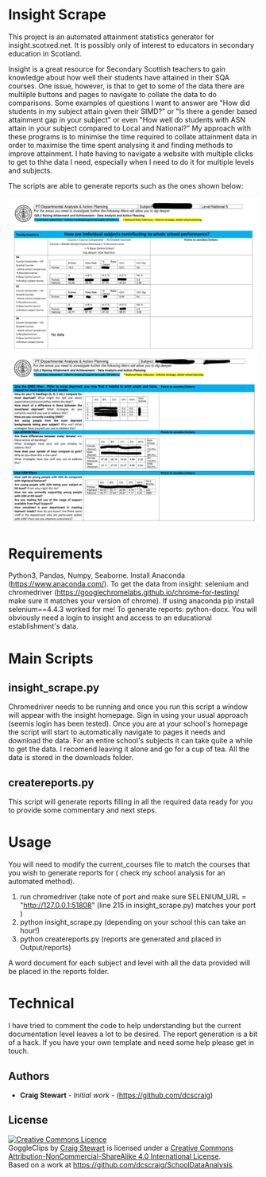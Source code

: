 # Insight Scrape
This project is an automated attainment statistics generator for insight.scotxed.net. It is possibly only of interest to educators in secondary education in Scotland.

Insight is a great resource for Secondary Scottish teachers to gain knowledge about how well their students have attained in their SQA courses. One issue, however, is that to get to some of the data there are multilple buttons and pages to navigate to collate the data to do comparisons. Some examples of questions I want to answer are "How did students in my subject attain given their SIMD?" or "Is there a gender based attainment gap in your subject" or even "How well do students with ASN attain in your subject compared to Local and National?" My approach with these programs is to minimise the time required to collate attainment data in order to maximise the time spent analysing it and finding methods to improve attainment. I hate having to navigate a website with multiple clicks to get to thhe data I need, especially when I need to do it for multiple levels and subjects. 

The scripts are able to generate reports such as the ones shown below:

<img src="https://github.com/dcscraig/InsightScrape/blob/main/reportpage1.png" width="800">
<img src="https://github.com/dcscraig/InsightScrape/blob/main/reportpage2.png" width="800">


# Requirements

Python3, Pandas, Numpy, Seaborne. Install Anaconda (https://www.anaconda.com/). To get the data from insight: selenium and chromedriver (https://googlechromelabs.github.io/chrome-for-testing/ make sure it matches your version of chrome). If using anaconda pip install selenium==4.4.3 worked for me! To generate reports: python-docx. You will obviously need a login to insight and access to an educational establishment's data.

# Main Scripts 

## insight_scrape.py 
Chromedriver needs to be running and once you run this script a window will appear with the insight homepage. Sign in using your usual approach (seemis login has been tested). Once you are at your school's homepage the script will start to automatically navigate to pages it needs and download the data. For an entire school's subjects it can take quite a while to get the data. I recomend leaving it alone and go for a cup of tea. All the data is stored in the downloads folder.

## createreports.py
This script will generate reports filling in all the required data ready for you to provide some commentary and next steps. 
# Usage
You will need to modify the current_courses file to match the courses that you wish to generate reports for ( check my school analysis for an automated method).

1. run chromedriver (take note of port and make sure SELENIUM_URL = "http://127.0.0.1:51808" (line 215 in insight_scrape.py) matches your port   )
2. python insight_scrape.py (depending on your school this can take an hour!)
3. python createreports.py  (reports are generated and placed in Output/reports)

A word document for each subject and level with all the data provided will be placed in the reports folder.

# Technical
I have tried to comment the code to help understanding but the current documentation level leaves a lot to be desired. The report generation is a bit of a hack. If you have your own template and need some help please get in touch.

## Authors
* **Craig Stewart** - *Initial work* - (https://github.com/dcscraig)
## License

<a rel="license" href="http://creativecommons.org/licenses/by-nc-sa/4.0/"><img alt="Creative Commons Licence" style="border-width:0" src="https://i.creativecommons.org/l/by-nc-sa/4.0/88x31.png" /></a><br /><span xmlns:dct="http://purl.org/dc/terms/" property="dct:title">GoggleClips</span> by <a xmlns:cc="http://creativecommons.org/ns#" href="https://github.com/dcscraig/GoggleClips" property="cc:attributionName" rel="cc:attributionURL">Craig Stewart</a> is licensed under a <a rel="license" href="http://creativecommons.org/licenses/by-nc-sa/4.0/">Creative Commons Attribution-NonCommercial-ShareAlike 4.0 International License</a>.<br />Based on a work at <a xmlns:dct="http://purl.org/dc/terms/" href="https://github.com/dcscraig/SchoolDataAnalysis" rel="dct:source">https://github.com/dcscraig/SchoolDataAnalysis</a>.

